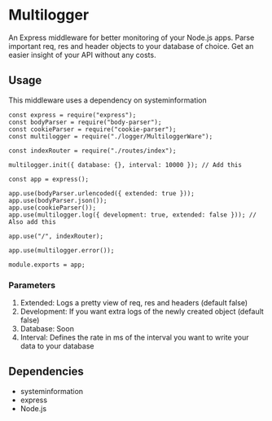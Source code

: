 # Multilogger

An Express middleware for better monitoring of your Node.js apps.
Parse important req, res and header objects to your database of choice. Get an easier insight of your API without any costs.

## Usage

This middleware uses a dependency on systeminformation

```
const express = require("express");
const bodyParser = require("body-parser");
const cookieParser = require("cookie-parser");
const multilogger = require("./logger/MultiloggerWare");

const indexRouter = require("./routes/index");

multilogger.init({ database: {}, interval: 10000 }); // Add this

const app = express();

app.use(bodyParser.urlencoded({ extended: true }));
app.use(bodyParser.json());
app.use(cookieParser());
app.use(multilogger.log({ development: true, extended: false })); // Also add this

app.use("/", indexRouter);

app.use(multilogger.error());

module.exports = app;
```

### Parameters

1. Extended: Logs a pretty view of req, res and headers (default false)
2. Development: If you want extra logs of the newly created object (default false)
3. Database: Soon
4. Interval: Defines the rate in ms of the interval you want to write your data to your database


## Dependencies

*   systeminformation
*   express
*   Node.js